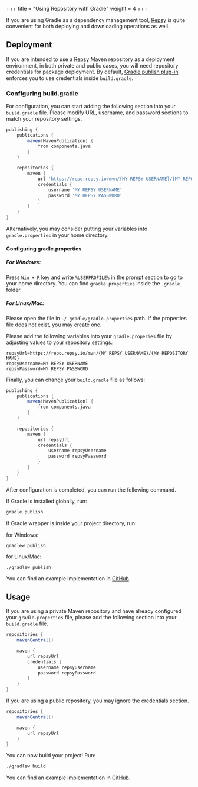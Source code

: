 +++
title = "Using Repository with Gradle"
weight = 4
+++

If you are using Gradle as a dependency management tool, [Repsy](https://repsy.io) is quite convenient for both deploying and downloading operations as well.

## Deployment

If you are intended to use a [Repsy](https://repsy.io) Maven repository as a deployment environment, in both private and public cases, you will need repository credentials for package deployment. By default, [Gradle publish plug-in](https://docs.gradle.org/current/userguide/publishing_maven.html) enforces you to use credentials inside `build.gradle`.

### Configuring build.gradle

For configuration, you can start adding the following section into your `build.gradle` file. Please modify URL, username, and password sections to match your repository settings.

```groovy
publishing {
    publications {
        maven(MavenPublication) {
            from components.java
        }
    }

    repositories {
        maven {
            url 'https://repo.repsy.io/mvn/{MY REPSY USERNAME}/{MY REPOSITORY NAME}'
            credentials {
                username 'MY REPSY USERNAME'
                password 'MY REPSY PASSWORD'
            }
        }
    }
}
```

Alternatively, you may consider putting your variables into `gradle.properties` in your home directory.

#### Configuring gradle.properties

##### For Windows:

Press `Win + R` key and write `%USERPROFILE%` in the prompt section to go to your home directory. You can find `gradle.properties` inside the `.gradle` folder.

##### For Linux/Mac:

Please open the file in `~/.gradle/gradle.properties` path. If the properties file does not exist, you may create one.

Please add the following variables into your `gradle.properies` file by adjusting values to your repository settings.

```properties
repsyUrl=https://repo.repsy.io/mvn/{MY REPSY USERNAME}/{MY REPOSITORY NAME}
repsyUsername=MY REPSY USERNAME
repsyPassword=MY REPSY PASSWORD
```

Finally, you can change your `build.gradle` file as follows:

```groovy
publishing {
    publications {
        maven(MavenPublication) {
            from components.java
        }
    }

    repositories {
        maven {
            url repsyUrl
            credentials {
                username repsyUsername
                password repsyPassword
            }
        }
    }
}
```

After configuration is completed, you can run the following command.

If Gradle is installed globally, run:

```bash
gradle publish
```

If Gradle wrapper is inside your project directory, run:

for Windows:

```
gradlew publish
```

for Linux/Mac:

```
./gradlew publish
```

You can find an example implementation in [GitHub](https://github.com/repsyio/example-gradle-deploy).

## Usage

If you are using a private Maven repository and have already configured your `gradle.properties` file, please add the following section into your `build.gradle` file.

```groovy
repositories {
    mavenCentral()

    maven {
        url repsyUrl
        credentials {
            username repsyUsername
            password repsyPassword
        }
    }
}
```

If you are using a public repository, you may ignore the credentials section.

```groovy
repositories {
    mavenCentral()

    maven {
        url repsyUrl
    }
}
```

You can now build your project! Run:

```bash
./gradlew build
```

You can find an example implementation in [GitHub](https://github.com/repsyio/example-gradle-usage).
